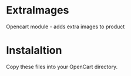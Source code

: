 ExtraImages
==============

Opencart module - adds extra images to product

Instalaltion
============

Copy these files into your OpenCart directory.
